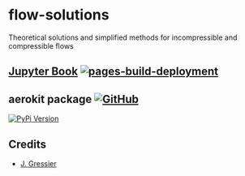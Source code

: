 # flow-solutions

Theoretical solutions and simplified methods for incompressible and compressible flows

## [Jupyter Book](https://jgressier.github.io/flow-solutions/) [![pages-build-deployment](https://github.com/jgressier/flow-solutions/actions/workflows/pages/pages-build-deployment/badge.svg)](https://github.com/jgressier/flow-solutions/actions/workflows/pages/pages-build-deployment)

## aerokit package [![GitHub](https://img.shields.io/badge/GitHub-%23121011.svg?logo=github&logoColor=white)](https://github.com/jgressier/aerokit)
[![PyPi Version](https://img.shields.io/pypi/v/aerokit.svg?style=flat)](https://pypi.org/project/aerokit)

## Credits

- [J. Gressier](https://github.com/jgressier)